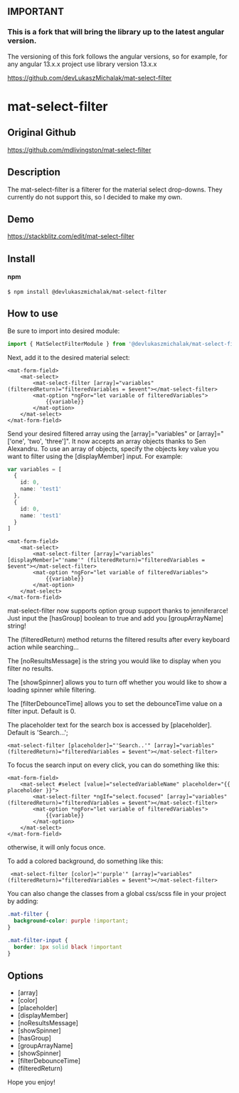 ## IMPORTANT
### This is a fork that will bring the library up to the latest angular version.
The versioning of this fork follows the angular versions,
so for example, for any angular 13.x.x project use library version 13.x.x


https://github.com/devLukaszMichalak/mat-select-filter

# mat-select-filter

## Original Github

https://github.com/mdlivingston/mat-select-filter

## Description

The mat-select-filter is a filterer for the material select drop-downs.
They currently do not support this, so I decided to make my own.

## Demo

https://stackblitz.com/edit/mat-select-filter

## Install

#### npm

```shell
$ npm install @devlukaszmichalak/mat-select-filter
```

## How to use

Be sure to import into desired module:

```ts
import { MatSelectFilterModule } from '@devlukaszmichalak/mat-select-filter';
```

Next, add it to the desired material select:

```angular17html
<mat-form-field>
    <mat-select>
        <mat-select-filter [array]="variables" (filteredReturn)="filteredVariables = $event"></mat-select-filter>
        <mat-option *ngFor="let variable of filteredVariables">
            {{variable}}
        </mat-option>
    </mat-select>
</mat-form-field>
```

Send your desired filtered array using the [array]="variables" or [array]="['one', 'two', 'three']".
It now accepts an array objects thanks to Sen Alexandru.
To use an array of objects, specify the objects key value you want to filter using the [displayMember] input.
For example:

```ts
var variables = [
  {
    id: 0,
    name: 'test1'
  },
  {
    id: 0,
    name: 'test1'
  }
]
```

```angular17html
<mat-form-field>
    <mat-select>
        <mat-select-filter [array]="variables" [displayMember]="'name'" (filteredReturn)="filteredVariables = $event"></mat-select-filter>
        <mat-option *ngFor="let variable of filteredVariables">
            {{variable}}
        </mat-option>
    </mat-select>
</mat-form-field>
```
mat-select-filter now supports option group support thanks to jenniferarce! Just input the [hasGroup] boolean to true and add you [groupArrayName] string!

The (filteredReturn) method returns the filtered results after every keyboard action while searching...

The [noResultsMessage] is the string you would like to display when you filter no results.

The [showSpinner] allows you to turn off whether you would like to show a loading spinner while filtering.

The [filterDebounceTime] allows you to set the debounceTime value on a filter input. Default is 0.

The placeholder text for the search box is accessed by [placeholder]. Default is 'Search...';

```
<mat-select-filter [placeholder]="'Search..'" [array]="variables" (filteredReturn)="filteredVariables = $event"></mat-select-filter>
```

To focus the search input on every click, you can do something like this:

```angular17html
<mat-form-field>
    <mat-select #select [value]="selectedVariableName" placeholder="{{ placeholder }}">
        <mat-select-filter *ngIf="select.focused" [array]="variables" (filteredReturn)="filteredVariables = $event"></mat-select-filter>
        <mat-option *ngFor="let variable of filteredVariables">
            {{variable}}
        </mat-option>
    </mat-select>
</mat-form-field>
```

otherwise, it will only focus once.

To add a colored background, do something like this:

```angular17html
 <mat-select-filter [color]="'purple'" [array]="variables" (filteredReturn)="filteredVariables = $event"></mat-select-filter>
```

You can also change the classes from a global css/scss file in your project by adding:

```scss
.mat-filter {
  background-color: purple !important;
}

.mat-filter-input {
  border: 1px solid black !important
}
```
## Options

* [array]
* [color]
* [placeholder]
* [displayMember]
* [noResultsMessage]
* [showSpinner]
* [hasGroup]
* [groupArrayName]
* [showSpinner]
* [filterDebounceTime]
* (filteredReturn)

Hope you enjoy!
